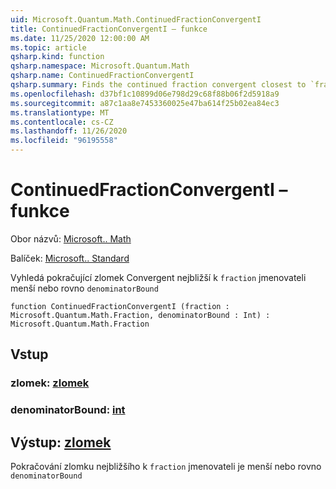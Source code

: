 ```yaml
---
uid: Microsoft.Quantum.Math.ContinuedFractionConvergentI
title: ContinuedFractionConvergentI – funkce
ms.date: 11/25/2020 12:00:00 AM
ms.topic: article
qsharp.kind: function
qsharp.namespace: Microsoft.Quantum.Math
qsharp.name: ContinuedFractionConvergentI
qsharp.summary: Finds the continued fraction convergent closest to `fraction` with the denominator less or equal to `denominatorBound`
ms.openlocfilehash: d37bf1c10899d06e798d29c68f88b06f2d5918a9
ms.sourcegitcommit: a87c1aa8e7453360025e47ba614f25b02ea84ec3
ms.translationtype: MT
ms.contentlocale: cs-CZ
ms.lasthandoff: 11/26/2020
ms.locfileid: "96195558"
---
```

# <a name="continuedfractionconvergenti-function"></a>ContinuedFractionConvergentI – funkce

Obor názvů: [Microsoft.. Math](xref:Microsoft.Quantum.Math)

Balíček: [Microsoft.. Standard](https://nuget.org/packages/Microsoft.Quantum.Standard)


Vyhledá pokračující zlomek Convergent nejbližší k `fraction` jmenovateli menší nebo rovno `denominatorBound`

```qsharp
function ContinuedFractionConvergentI (fraction : Microsoft.Quantum.Math.Fraction, denominatorBound : Int) : Microsoft.Quantum.Math.Fraction
```


## <a name="input"></a>Vstup

### <a name="fraction--fraction"></a>zlomek: [zlomek](xref:Microsoft.Quantum.Math.Fraction)




### <a name="denominatorbound--int"></a>denominatorBound: [int](xref:microsoft.quantum.lang-ref.int)





## <a name="output--fraction"></a>Výstup: [zlomek](xref:Microsoft.Quantum.Math.Fraction)

Pokračování zlomku nejbližšího k `fraction` jmenovateli je menší nebo rovno `denominatorBound`